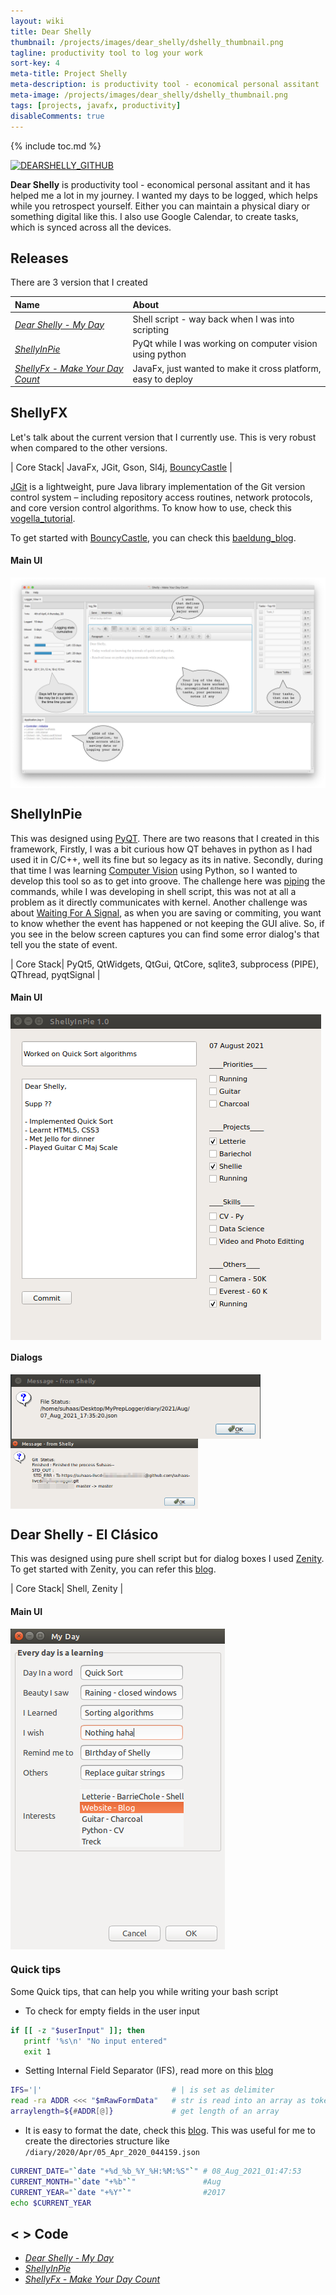 ```yaml
---
layout: wiki
title: Dear Shelly
thumbnail: /projects/images/dear_shelly/dshelly_thumbnail.png 
tagline: productivity tool to log your work
sort-key: 4
meta-title: Project Shelly
meta-description: is productivity tool - economical personal assitant
meta-image: /projects/images/dear_shelly/dshelly_thumbnail.png
tags: [projects, javafx, productivity]
disableComments: true
---
```


{% include toc.md %}

[![DEARSHELLY_GITHUB](https://img.shields.io/badge/<&nbsp;>&nbsp;Code-Github-black)](https://github.com/suhaas-livcd/MyDailyScripts/tree/master/JavaFx)

**Dear Shelly** is productivity tool - economical personal assitant and it has helped me a lot in my journey. I wanted my days to be logged, which helps while you retrospect yourself. Either you can maintain a physical diary or something digital like this. I also use Google Calendar, to create tasks, which is synced across all the devices.

## Releases
There are 3 version that I created

| Name | About |
| :---   | :--- |
| [*Dear Shelly - My Day*](https://github.com/suhaas-livcd/MyDailyScripts/tree/master/DearShelly)| Shell script - way back when I was into scripting |
| [*ShellyInPie*](https://github.com/suhaas-livcd/PychieWorks/tree/master/ShellyInPy/main) | PyQt while I was working on computer vision using python |
| [*ShellyFx - Make Your Day Count*](https://github.com/suhaas-livcd/MyDailyScripts/tree/master/JavaFx) | JavaFx, just wanted to make it cross platform, easy to deploy |

## ShellyFX
Let's talk about the current version that I currently use. This is very robust when compared to the other versions.


| Core Stack| JavaFx, JGit, Gson, Sl4j, [BouncyCastle](https://www.bouncycastle.org) |

[JGit](https://eclipse.org/jgit/) is a lightweight, pure Java library implementation of the Git version control system – including repository access routines, network protocols, and core version control algorithms. To know how to use, check this [vogella_tutorial](https://www.vogella.com/tutorials/JGit/article.html).

To get started with [BouncyCastle](https://www.bouncycastle.org), you can check this [baeldung_blog](https://www.baeldung.com/java-bouncy-castle).


#### Main UI
<img src="/projects/images/dear_shelly/dshelly_annoted_fx.png" align="center" title="MainScreen">

## ShellyInPie

This was designed using [PyQT](https://riverbankcomputing.com/software/pyqt/intro). There are two reasons that I created in this framework, Firstly, I was a bit curious how QT behaves in python as I had used it in C/C++, well its fine but so legacy as its in native. Secondly, during that time I was learning [Computer Vision](https://en.wikipedia.org/wiki/Computer_vision) using Python, so I wanted to develop this tool so as to get into groove.
The challenge here was [piping](https://www.geeksforgeeks.org/piping-in-unix-or-linux/) the commands, while I was developing in shell script, this was not at all a problem as it directly communicates with kernel. Another challenge was about [Waiting For A Signal](https://www.riverbankcomputing.com/pipermail/pyqt/2014-May/034270.html), as when you are saving or commiting, you want to know whether the event has happened or not keeping the GUI alive. So, if you see in the below screen captures you can find some error dialog's that tell you the state of event.

| Core Stack| PyQt5, QtWidgets, QtGui, QtCore, sqlite3, subprocess (PIPE), QThread, pyqtSignal |

#### Main UI
<img src="/projects/images/dear_shelly/pyshelly_main.png" align="center" title="MainScreen" >

#### Dialogs
<img src="/projects/images/dear_shelly/pyshelly_file_state.png" align="center" title="MainScreen"  width="400" > <img src="/projects/images/dear_shelly/py_shelly_file_error.png" align="center" title="MainScreen"  width="300">


## Dear Shelly - El Clásico

This was designed using pure shell script but for dialog boxes I used [Zenity](https://en.wikipedia.org/wiki/Zenity). To get started with Zenity, you can refer this [blog](https://www.howtogeek.com/107537/how-to-make-simple-graphical-shell-scripts-with-zenity-on-linux/).

| Core Stack| Shell, Zenity |

#### Main UI
<img src="/projects/images/dear_shelly/shelly_classic.png" align="center" title="MainScreen">

### Quick tips
Some Quick tips, that can help you while writing your bash script

- To check for empty fields in the user input

``` bash   
if [[ -z "$userInput" ]]; then
   printf '%s\n' "No input entered"
   exit 1
```

- Setting Internal Field Separator (IFS), read more on this [blog](https://bash.cyberciti.biz/guide/$IFS)

``` bash
IFS='|'                             # | is set as delimiter
read -ra ADDR <<< "$mRawFormData"   # str is read into an array as tokens separated by IFS
arraylength=${#ADDR[@]}             # get length of an array
```

- It is easy to format the date, check this [blog](https://www.shell-tips.com/linux/how-to-format-date-and-time-in-linux-macos-and-bash/). This was useful for me to create the directories structure like `/diary/2020/Apr/05_Apr_2020_044159.json`

``` bash
CURRENT_DATE="`date "+%d_%b_%Y_%H:%M:%S"`" # 08_Aug_2021_01:47:53
CURRENT_MONTH="`date "+%b"`"               #Aug
CURRENT_YEAR="`date "+%Y"`"                #2017
echo $CURRENT_YEAR
```

## < > Code
- [*Dear Shelly - My Day*](https://github.com/suhaas-livcd/MyDailyScripts/tree/master/DearShelly)
- [*ShellyInPie*](https://github.com/suhaas-livcd/PychieWorks/tree/master/ShellyInPy/main)
- [*ShellyFx - Make Your Day Count*](https://github.com/suhaas-livcd/MyDailyScripts/tree/master/JavaFx)